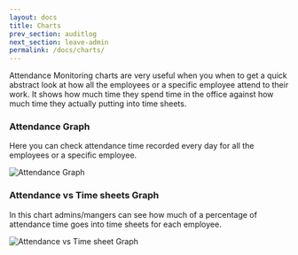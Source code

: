 ```yaml
---
layout: docs
title: Charts
prev_section: auditlog
next_section: leave-admin
permalink: /docs/charts/
---
```


Attendance Monitoring charts are very useful when you when to get a quick abstract look at how
all the employees or a specific employee attend to their work. It shows how much time they spend
time in the office against how much time they actually putting into time sheets.


### Attendance Graph

Here you can check attendance time recorded every day for all the employees or a specific employee.

![Attendance Graph](https://icehrm.s3.amazonaws.com/images/blog-images/attendance_graph.png)

### Attendance vs Time sheets Graph

In this chart admins/mangers can see how much of a percentage of attendance time goes into time sheets for
each employee.

![Attendance vs Time sheet Graph](https://icehrm.s3.amazonaws.com/images/blog-images/hours_in_office_vs_timesheets.png)